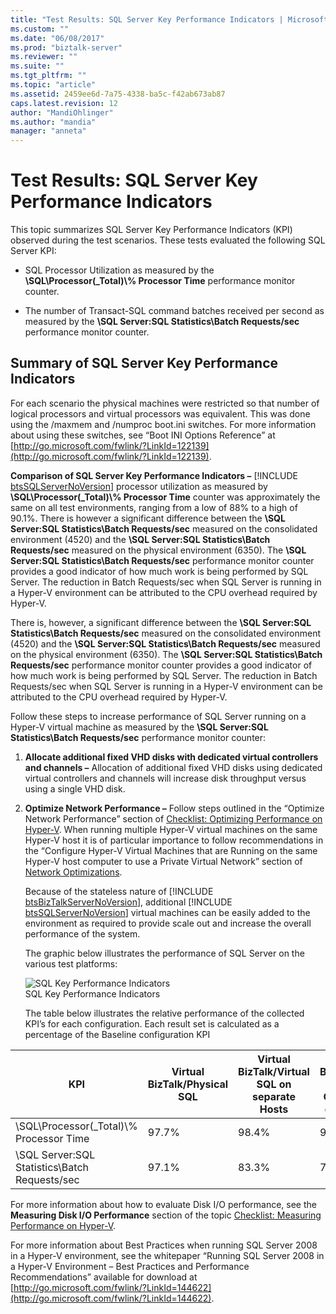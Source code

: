 ```yaml
---
title: "Test Results: SQL Server Key Performance Indicators | Microsoft Docs"
ms.custom: ""
ms.date: "06/08/2017"
ms.prod: "biztalk-server"
ms.reviewer: ""
ms.suite: ""
ms.tgt_pltfrm: ""
ms.topic: "article"
ms.assetid: 2459ee6d-7a75-4338-ba5c-f42ab673ab87
caps.latest.revision: 12
author: "MandiOhlinger"
ms.author: "mandia"
manager: "anneta"
---
```

# Test Results: SQL Server Key Performance Indicators
This topic summarizes SQL Server Key Performance Indicators (KPI) observed during the test scenarios. These tests evaluated the following SQL Server KPI:  
  
-   SQL Processor Utilization as measured by the **\SQL\Processor(_Total)\\% Processor Time** performance monitor counter.  
  
-   The number of Transact-SQL command batches received per second as measured by the **\SQL Server:SQL Statistics\Batch Requests/sec** performance monitor counter.  
  
## Summary of SQL Server Key Performance Indicators  
 For each scenario the physical machines were restricted so that number of logical processors and virtual processors was equivalent. This was done using the /maxmem and /numproc boot.ini switches. For more information about using these switches, see “Boot INI Options Reference” at [http://go.microsoft.com/fwlink/?LinkId=122139](http://go.microsoft.com/fwlink/?LinkId=122139).  
  
 <strong>Comparison of SQL Server Key Performance Indicators –</strong>  [!INCLUDE [btsSQLServerNoVersion](../includes/btssqlservernoversion-md.md)] processor utilization as measured by <strong>\SQL\Processor(_Total)\\% Processor Time</strong> counter was approximately the same on all test environments, ranging from a low of 88% to a high of 90.1%. There is however a significant difference between the <strong>\SQL Server:SQL Statistics\Batch Requests/sec</strong> measured on the consolidated environment (4520) and the <strong>\SQL Server:SQL Statistics\Batch Requests/sec</strong> measured on the physical environment (6350). The <strong>\SQL Server:SQL Statistics\Batch Requests/sec</strong> performance monitor counter provides a good indicator of how much work is being performed by SQL Server. The reduction in Batch Requests/sec when SQL Server is running in a Hyper-V environment can be attributed to the CPU overhead required by Hyper-V.  
  
 There is, however, a significant difference between the **\SQL Server:SQL Statistics\Batch Requests/sec** measured on the consolidated environment (4520) and the **\SQL Server:SQL Statistics\Batch Requests/sec** measured on the physical environment (6350). The **\SQL Server:SQL Statistics\Batch Requests/sec** performance monitor counter provides a good indicator of how much work is being performed by SQL Server. The reduction in Batch Requests/sec when SQL Server is running in a Hyper-V environment can be attributed to the CPU overhead required by Hyper-V.  
  
 Follow these steps to increase performance of SQL Server running on a Hyper-V virtual machine as measured by the **\SQL Server:SQL Statistics\Batch Requests/sec** performance monitor counter:  
  
1. **Allocate additional fixed VHD disks with dedicated virtual controllers and channels –** Allocation of additional fixed VHD disks using dedicated virtual controllers and channels will increase disk throughput versus using a single VHD disk.  
  
2. **Optimize Network Performance –** Follow steps outlined in the “Optimize Network Performance” section of [Checklist: Optimizing Performance on Hyper-V](~/technical-guides/checklist-optimizing-performance-on-hyper-v.md). When running multiple Hyper-V virtual machines on the same Hyper-V host it is of particular importance to follow recommendations in the “Configure Hyper-V Virtual Machines that are Running on the same Hyper-V host computer to use a Private Virtual Network” section of [Network Optimizations](../technical-guides/network-optimizations.md).  
  
   Because of the stateless nature of [!INCLUDE [btsBizTalkServerNoVersion](../includes/btsbiztalkservernoversion-md.md)], additional [!INCLUDE [btsSQLServerNoVersion](../includes/btssqlservernoversion-md.md)] virtual machines can be easily added to the environment as required to provide scale out and increase the overall performance of the system.  
  
   The graphic below illustrates the performance of SQL Server on the various test platforms:  
  
   ![SQL Key Performance Indicators](../technical-guides/media/sqlkpi.gif "SQLKPI")  
   SQL Key Performance Indicators  
  
   The table below illustrates the relative performance of the collected KPI’s for each configuration. Each result set is calculated as a percentage of the Baseline configuration KPI  
  
|KPI|Virtual BizTalk/Physical SQL|Virtual BizTalk/Virtual SQL on separate Hosts|Virtual BizTalk/Virtual SQL on Consolidated environment|  
|---------|-----------------------------------|----------------------------------------------------|--------------------------------------------------------------|  
|\SQL\Processor(_Total)\\% Processor Time|97.7%|98.4%|99.9%|  
|\SQL Server:SQL Statistics\Batch Requests/sec|97.1%|83.3%|71.2%|  
  
 For more information about how to evaluate Disk I/O performance, see the **Measuring Disk I/O Performance** section of the topic [Checklist: Measuring Performance on Hyper-V](../technical-guides/checklist-measuring-performance-on-hyper-v.md).  
  
 For more information about Best Practices when running SQL Server 2008 in a Hyper-V environment, see the whitepaper “Running SQL Server 2008 in a Hyper-V Environment – Best Practices and Performance Recommendations” available for download at [http://go.microsoft.com/fwlink/?LinkId=144622](http://go.microsoft.com/fwlink/?LinkId=144622).